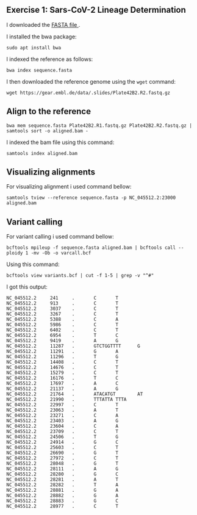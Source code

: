 ## Exercise 1: Sars-CoV-2 Lineage Determination

I downloaded the [FASTA file ]( https://www.ncbi.nlm.nih.gov/nuccore/NC_045512.2?report=fasta ).

I installed the bwa package:

`sudo apt install bwa`

I indexed the reference as follows: 

`bwa index sequence.fasta`

I then downloaded the reference genome using the `wget` command:

`wget https://gear.embl.de/data/.slides/Plate42B2.R2.fastq.gz`


## Align to the reference

`bwa mem sequence.fasta Plate42B2.R1.fastq.gz Plate42B2.R2.fastq.gz | samtools sort -o aligned.bam -`

I indexed the bam file using this command:

`samtools index aligned.bam`

## Visualizing alignments

 For visualizing alignment i used command bellow: 
 
 `samtools tview --reference sequence.fasta -p NC_045512.2:23000 aligned.bam`
 
 ## Variant calling 
 
 For variant calling i used command bellow:

`bcftools mpileup -f sequence.fasta aligned.bam | bcftools call --ploidy 1 -mv -Ob -o varcall.bcf`

Using this command:

`bcftools view variants.bcf | cut -f 1-5 | grep -v "^#"`

I got this output:

```
NC_045512.2     241     .       C       T
NC_045512.2     913     .       C       T
NC_045512.2     3037    .       C       T
NC_045512.2     3267    .       C       T
NC_045512.2     5388    .       C       A
NC_045512.2     5986    .       C       T
NC_045512.2     6402    .       C       T
NC_045512.2     6954    .       T       C
NC_045512.2     9419    .       A       G
NC_045512.2     11287   .       GTCTGGTTTT      G
NC_045512.2     11291   .       G       A
NC_045512.2     11296   .       T       G
NC_045512.2     14408   .       C       T
NC_045512.2     14676   .       C       T
NC_045512.2     15279   .       C       T
NC_045512.2     16176   .       T       C
NC_045512.2     17697   .       A       C
NC_045512.2     21137   .       A       G
NC_045512.2     21764   .       ATACATGT        AT
NC_045512.2     21990   .       TTTATTA TTTA
NC_045512.2     22997   .       C       T
NC_045512.2     23063   .       A       T
NC_045512.2     23271   .       C       A
NC_045512.2     23403   .       A       G
NC_045512.2     23604   .       C       A
NC_045512.2     23709   .       C       T
NC_045512.2     24506   .       T       G
NC_045512.2     24914   .       G       C
NC_045512.2     25603   .       C       T
NC_045512.2     26690   .       G       T
NC_045512.2     27972   .       C       T
NC_045512.2     28048   .       G       T
NC_045512.2     28111   .       A       G
NC_045512.2     28280   .       G       C
NC_045512.2     28281   .       A       T
NC_045512.2     28282   .       T       A
NC_045512.2     28881   .       G       A
NC_045512.2     28882   .       G       A
NC_045512.2     28883   .       G       C
NC_045512.2     28977   .       C       T
```
